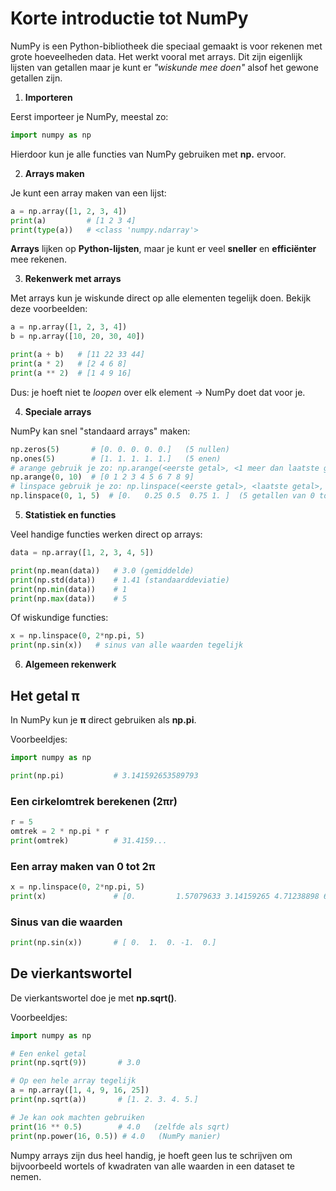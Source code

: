 # Korte introductie tot NumPy

NumPy is een Python-bibliotheek die speciaal gemaakt is voor rekenen met grote hoeveelheden data. Het werkt vooral met arrays. Dit zijn eigenlijk lijsten van getallen maar je kunt er *"wiskunde mee doen"* alsof het gewone getallen zijn.

1. **Importeren**

Eerst importeer je NumPy, meestal zo:

```python 
import numpy as np
```

Hierdoor kun je alle functies van NumPy gebruiken met **np.** ervoor.

2. **Arrays maken**

Je kunt een array maken van een lijst:

```python 
a = np.array([1, 2, 3, 4])
print(a)         # [1 2 3 4]
print(type(a))   # <class 'numpy.ndarray'>
```

**Arrays** lijken op **Python-lijsten**, maar je kunt er veel **sneller** en **efficiënter** mee rekenen.

3. **Rekenwerk met arrays**

Met arrays kun je wiskunde direct op alle elementen tegelijk doen. Bekijk deze voorbeelden:
```python 
a = np.array([1, 2, 3, 4])
b = np.array([10, 20, 30, 40])

print(a + b)   # [11 22 33 44]
print(a * 2)   # [2 4 6 8]
print(a ** 2)  # [1 4 9 16]
```

Dus: je hoeft niet te *loopen* over elk element → NumPy doet dat voor je.

4. **Speciale arrays**

NumPy kan snel "standaard arrays" maken:
```python 
np.zeros(5)       # [0. 0. 0. 0. 0.]   (5 nullen)
np.ones(5)        # [1. 1. 1. 1. 1.]   (5 enen)
# arange gebruik je zo: np.arange(<eerste getal>, <1 meer dan laatste getal>)
np.arange(0, 10)  # [0 1 2 3 4 5 6 7 8 9]
# linspace gebruik je zo: np.linspace(<eerste getal>, <laatste getal>, <aantal getallen>) 
np.linspace(0, 1, 5)  # [0.   0.25 0.5  0.75 1. ]  (5 getallen van 0 tot 1)
```
5. **Statistiek en functies**

Veel handige functies werken direct op arrays:
```python
data = np.array([1, 2, 3, 4, 5])

print(np.mean(data))   # 3.0 (gemiddelde)
print(np.std(data))    # 1.41 (standaarddeviatie)
print(np.min(data))    # 1
print(np.max(data))    # 5
```

Of wiskundige functies:
```python
x = np.linspace(0, 2*np.pi, 5)
print(np.sin(x))   # sinus van alle waarden tegelijk
```

6. **Algemeen rekenwerk**

## Het getal **π** 
In NumPy kun je **π** direct gebruiken als **np.pi**.

Voorbeeldjes:
```python
import numpy as np

print(np.pi)           # 3.141592653589793
```

### Een cirkelomtrek berekenen (2πr)
```python
r = 5
omtrek = 2 * np.pi * r
print(omtrek)          # 31.4159...
```
### Een array maken van 0 tot 2π
```python
x = np.linspace(0, 2*np.pi, 5)
print(x)               # [0.         1.57079633 3.14159265 4.71238898 6.28318531]
```
### Sinus van die waarden
```python
print(np.sin(x))       # [ 0.  1.  0. -1.  0.]
```

## De vierkantswortel

De vierkantswortel doe je met **np.sqrt()**.

Voorbeeldjes:
```python
import numpy as np

# Een enkel getal
print(np.sqrt(9))       # 3.0

# Op een hele array tegelijk
a = np.array([1, 4, 9, 16, 25])
print(np.sqrt(a))       # [1. 2. 3. 4. 5.]

# Je kan ook machten gebruiken
print(16 ** 0.5)        # 4.0   (zelfde als sqrt)
print(np.power(16, 0.5)) # 4.0   (NumPy manier)
```

Numpy arrays zijn dus heel handig, je hoeft geen lus te schrijven om bijvoorbeeld wortels of kwadraten van alle waarden in een dataset te nemen.